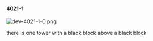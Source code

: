 #### 4021-1
![dev-4021-1-0.png](https://github.com/lil-lab/nlvr/raw/master/nlvr/dev/images/4/dev-4021-1-0.png "dev-4021-1-0.png")

there is one tower with a black  block above a black block